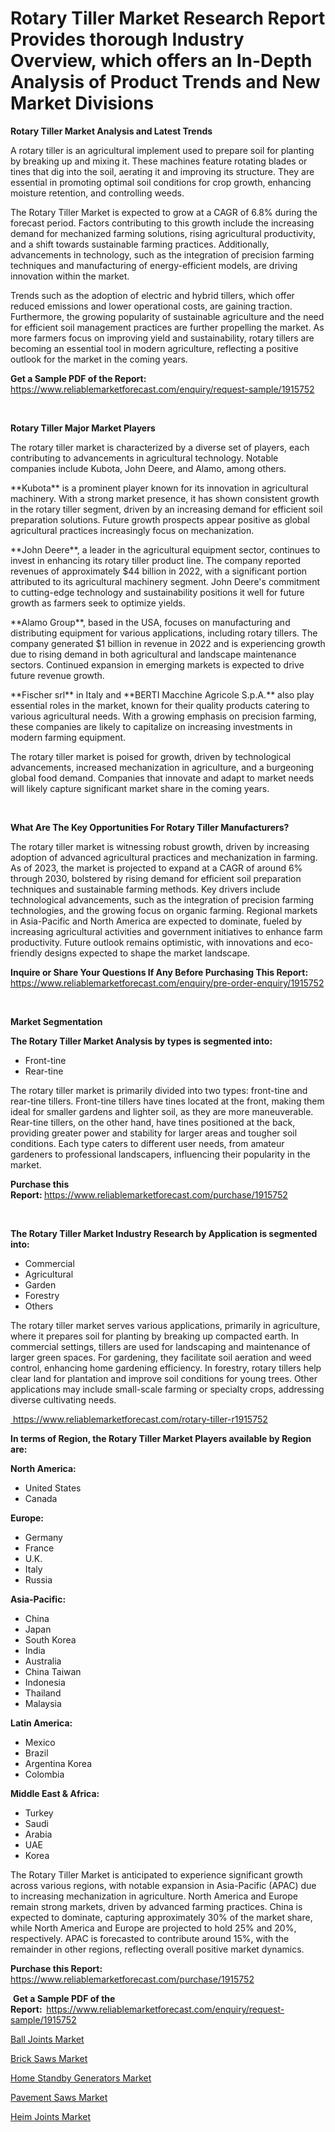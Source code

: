 <p><h1>Rotary Tiller Market Research Report Provides thorough Industry Overview, which offers an In-Depth Analysis of Product Trends and New Market Divisions</h1></p><p><strong>Rotary Tiller Market Analysis and Latest Trends</strong></p>
<p><p>A rotary tiller is an agricultural implement used to prepare soil for planting by breaking up and mixing it. These machines feature rotating blades or tines that dig into the soil, aerating it and improving its structure. They are essential in promoting optimal soil conditions for crop growth, enhancing moisture retention, and controlling weeds.</p><p>The Rotary Tiller Market is expected to grow at a CAGR of 6.8% during the forecast period. Factors contributing to this growth include the increasing demand for mechanized farming solutions, rising agricultural productivity, and a shift towards sustainable farming practices. Additionally, advancements in technology, such as the integration of precision farming techniques and manufacturing of energy-efficient models, are driving innovation within the market.</p><p>Trends such as the adoption of electric and hybrid tillers, which offer reduced emissions and lower operational costs, are gaining traction. Furthermore, the growing popularity of sustainable agriculture and the need for efficient soil management practices are further propelling the market. As more farmers focus on improving yield and sustainability, rotary tillers are becoming an essential tool in modern agriculture, reflecting a positive outlook for the market in the coming years.</p></p>
<p><strong>Get a Sample PDF of the Report:&nbsp;</strong> <a href="https://www.reliablemarketforecast.com/enquiry/request-sample/1915752?utm_campaign=1134&utm_medium=2&utm_source=Github&utm_content=ia&utm_term=10042025&utm_id=rotary-tiller">https://www.reliablemarketforecast.com/enquiry/request-sample/1915752</a></p>
<p>&nbsp;</p>
<p><strong>Rotary Tiller Major Market Players</strong></p>
<p><p>The rotary tiller market is characterized by a diverse set of players, each contributing to advancements in agricultural technology. Notable companies include Kubota, John Deere, and Alamo, among others.</p><p>**Kubota** is a prominent player known for its innovation in agricultural machinery. With a strong market presence, it has shown consistent growth in the rotary tiller segment, driven by an increasing demand for efficient soil preparation solutions. Future growth prospects appear positive as global agricultural practices increasingly focus on mechanization.</p><p>**John Deere**, a leader in the agricultural equipment sector, continues to invest in enhancing its rotary tiller product line. The company reported revenues of approximately $44 billion in 2022, with a significant portion attributed to its agricultural machinery segment. John Deere's commitment to cutting-edge technology and sustainability positions it well for future growth as farmers seek to optimize yields.</p><p>**Alamo Group**, based in the USA, focuses on manufacturing and distributing equipment for various applications, including rotary tillers. The company generated $1 billion in revenue in 2022 and is experiencing growth due to rising demand in both agricultural and landscape maintenance sectors. Continued expansion in emerging markets is expected to drive future revenue growth.</p><p>**Fischer srl** in Italy and **BERTI Macchine Agricole S.p.A.** also play essential roles in the market, known for their quality products catering to various agricultural needs. With a growing emphasis on precision farming, these companies are likely to capitalize on increasing investments in modern farming equipment.</p><p>The rotary tiller market is poised for growth, driven by technological advancements, increased mechanization in agriculture, and a burgeoning global food demand. Companies that innovate and adapt to market needs will likely capture significant market share in the coming years.</p></p>
<p>&nbsp;</p>
<p><strong>What Are The Key Opportunities For Rotary Tiller Manufacturers?</strong></p>
<p><p>The rotary tiller market is witnessing robust growth, driven by increasing adoption of advanced agricultural practices and mechanization in farming. As of 2023, the market is projected to expand at a CAGR of around 6% through 2030, bolstered by rising demand for efficient soil preparation techniques and sustainable farming methods. Key drivers include technological advancements, such as the integration of precision farming technologies, and the growing focus on organic farming. Regional markets in Asia-Pacific and North America are expected to dominate, fueled by increasing agricultural activities and government initiatives to enhance farm productivity. Future outlook remains optimistic, with innovations and eco-friendly designs expected to shape the market landscape.</p></p>
<p><strong>Inquire or Share Your Questions If Any Before Purchasing This Report:</strong> <a href="https://www.reliablemarketforecast.com/enquiry/pre-order-enquiry/1915752?utm_campaign=1134&utm_medium=2&utm_source=Github&utm_content=ia&utm_term=10042025&utm_id=rotary-tiller">https://www.reliablemarketforecast.com/enquiry/pre-order-enquiry/1915752</a></p>
<p>&nbsp;</p>
<p><strong>Market Segmentation</strong></p>
<p><strong>The Rotary Tiller Market Analysis by types is segmented into:</strong></p>
<p><ul><li>Front-tine</li><li>Rear-tine</li></ul></p>
<p><p>The rotary tiller market is primarily divided into two types: front-tine and rear-tine tillers. Front-tine tillers have tines located at the front, making them ideal for smaller gardens and lighter soil, as they are more maneuverable. Rear-tine tillers, on the other hand, have tines positioned at the back, providing greater power and stability for larger areas and tougher soil conditions. Each type caters to different user needs, from amateur gardeners to professional landscapers, influencing their popularity in the market.</p></p>
<p><strong>Purchase this Report:&nbsp;</strong><a href="https://www.reliablemarketforecast.com/purchase/1915752?utm_campaign=1134&utm_medium=2&utm_source=Github&utm_content=ia&utm_term=10042025&utm_id=rotary-tiller">https://www.reliablemarketforecast.com/purchase/1915752</a></p>
<p>&nbsp;</p>
<p><strong>The Rotary Tiller Market Industry Research by Application is segmented into:</strong></p>
<p><ul><li>Commercial</li><li>Agricultural</li><li>Garden</li><li>Forestry</li><li>Others</li></ul></p>
<p><p>The rotary tiller market serves various applications, primarily in agriculture, where it prepares soil for planting by breaking up compacted earth. In commercial settings, tillers are used for landscaping and maintenance of larger green spaces. For gardening, they facilitate soil aeration and weed control, enhancing home gardening efficiency. In forestry, rotary tillers help clear land for plantation and improve soil conditions for young trees. Other applications may include small-scale farming or specialty crops, addressing diverse cultivating needs.</p></p>
<p><a href="https://www.reliablemarketforecast.com/rotary-tiller-r1915752?utm_campaign=1134&utm_medium=2&utm_source=Github&utm_content=ia&utm_term=10042025&utm_id=rotary-tiller">&nbsp;https://www.reliablemarketforecast.com/rotary-tiller-r1915752</a></p>
<p><strong>In terms of Region, the Rotary Tiller Market Players available by Region are:</strong></p>
<p>
    <p> <strong> North America: </strong>
        <ul>
            <li>United States</li>
            <li>Canada</li>
        </ul>
        </p> 
    <p> <strong> Europe: </strong>
        <ul>
            <li>Germany</li>
            <li>France</li>
            <li>U.K.</li>
            <li>Italy</li>
            <li>Russia</li>
        </ul>
        </p> 
    <p> <strong> Asia-Pacific: </strong>
        <ul>
            <li>China</li>
            <li>Japan</li>
            <li>South Korea</li>
            <li>India</li>
            <li>Australia</li>
            <li>China Taiwan</li>
            <li>Indonesia</li>
            <li>Thailand</li>
            <li>Malaysia</li>
        </ul>
        </p> 
    <p> <strong> Latin America: </strong>
        <ul>
            <li>Mexico</li>
            <li>Brazil</li>
            <li>Argentina Korea</li>
            <li>Colombia</li>
        </ul>
        </p> 
    <p> <strong> Middle East & Africa: </strong>
        <ul>
            <li>Turkey</li>
            <li>Saudi</li>
            <li>Arabia</li>
            <li>UAE</li>
            <li>Korea</li>
        </ul>
    </p>
    </p>
<p><p>The Rotary Tiller Market is anticipated to experience significant growth across various regions, with notable expansion in Asia-Pacific (APAC) due to increasing mechanization in agriculture. North America and Europe remain strong markets, driven by advanced farming practices. China is expected to dominate, capturing approximately 30% of the market share, while North America and Europe are projected to hold 25% and 20%, respectively. APAC is forecasted to contribute around 15%, with the remainder in other regions, reflecting overall positive market dynamics.</p></p>
<p><strong>Purchase this Report: </strong><a href="https://www.reliablemarketforecast.com/purchase/1915752?utm_campaign=1134&utm_medium=2&utm_source=Github&utm_content=ia&utm_term=10042025&utm_id=rotary-tiller">https://www.reliablemarketforecast.com/purchase/1915752</a></p>
<p>&nbsp;<strong>Get a Sample PDF of the Report:&nbsp;&nbsp;</strong><a href="https://www.reliablemarketforecast.com/enquiry/request-sample/1915752?utm_campaign=1134&utm_medium=2&utm_source=Github&utm_content=ia&utm_term=10042025&utm_id=rotary-tiller">https://www.reliablemarketforecast.com/enquiry/request-sample/1915752</a></p>
<p><strong></strong></p>
<p><p><a href="https://github.com/obajimlaweh59/Market-Research-Report-List-1/blob/main/ball-joints-market.md?utm_campaign=1134&utm_medium=2&utm_source=Github&utm_content=ia&utm_term=10042025&utm_id=rotary-tiller">Ball Joints Market</a></p><p><a href="https://github.com/gripeluigstt/Market-Research-Report-List-1/blob/main/brick-saws-market.md?utm_campaign=1134&utm_medium=2&utm_source=Github&utm_content=ia&utm_term=10042025&utm_id=rotary-tiller">Brick Saws Market</a></p><p><a href="https://github.com/rvadencho/Market-Research-Report-List-1/blob/main/home-standby-generators-market.md?utm_campaign=1134&utm_medium=2&utm_source=Github&utm_content=ia&utm_term=10042025&utm_id=rotary-tiller">Home Standby Generators Market</a></p><p><a href="https://github.com/minakibanov/Market-Research-Report-List-1/blob/main/pavement-saws-market.md?utm_campaign=1134&utm_medium=2&utm_source=Github&utm_content=ia&utm_term=10042025&utm_id=rotary-tiller">Pavement Saws Market</a></p><p><a href="https://github.com/muoioconzej8/Market-Research-Report-List-1/blob/main/heim-joints-market.md?utm_campaign=1134&utm_medium=2&utm_source=Github&utm_content=ia&utm_term=10042025&utm_id=rotary-tiller">Heim Joints Market</a></p></p>